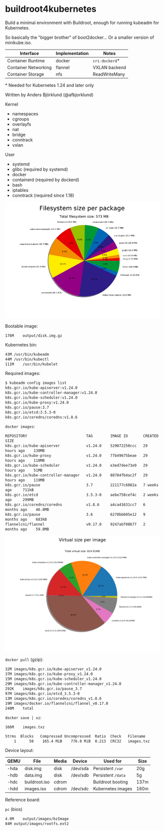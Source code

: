 buildroot4kubernetes
====================

Build a minimal environment with Buildroot, enough for running kubeadm for Kubernetes.

So basically the "bigger brother" of boot2docker... Or a smaller version of minikube.iso.

Interface            | Implementation | Notes
---------            | -------------- | -----
Container Runtime    | docker         | `cri-dockerd`*
Container Networking | flannel        | VXLAN backend
Container Storage    | nfs            | ReadWriteMany

\* Needed for Kubernetes 1.24 and later only

Written by Anders Björklund (@afbjorklund)


Kernel
* namespaces
* cgroups
* overlayfs
* nat
* bridge
* conntrack
* vxlan

User
* systemd
* glibc (required by systemd)
* docker
* containerd (required by dockerd)
* bash
* iptables
* conntrack (required since 1.18)


![graph size](graph-size.png)

Bootable image:

```
176M	output/disk.img.gz
```

Kubernetes bin:

```
43M	/usr/bin/kubeadm
44M	/usr/bin/kubectl
111M	/usr/bin/kubelet
```

Required images:

```console
$ kubeadm config images list
k8s.gcr.io/kube-apiserver:v1.24.0
k8s.gcr.io/kube-controller-manager:v1.24.0
k8s.gcr.io/kube-scheduler:v1.24.0
k8s.gcr.io/kube-proxy:v1.24.0
k8s.gcr.io/pause:3.7
k8s.gcr.io/etcd:3.5.3-0
k8s.gcr.io/coredns/coredns:v1.8.6
```

`docker images`:

```
REPOSITORY                           TAG        IMAGE ID       CREATED         SIZE
k8s.gcr.io/kube-apiserver            v1.24.0    529072250ccc   29 hours ago    130MB
k8s.gcr.io/kube-proxy                v1.24.0    77b49675beae   29 hours ago    110MB
k8s.gcr.io/kube-scheduler            v1.24.0    e3ed7dee73e9   29 hours ago    51MB
k8s.gcr.io/kube-controller-manager   v1.24.0    88784fb4ac2f   29 hours ago    119MB
k8s.gcr.io/pause                     3.7        221177c6082a   7 weeks ago     711kB
k8s.gcr.io/etcd                      3.5.3-0    aebe758cef4c   2 weeks ago     299MB
k8s.gcr.io/coredns/coredns           v1.8.6     a4ca41631cc7   6 months ago    46.8MB
k8s.gcr.io/pause                     3.6        6270bb605e12   9 months ago    683kB
flannelcni/flannel                   v0.17.0    9247abf08677   2 months ago    59.8MB
```

![image size](image-size.png)

`docker pull` (gzip):

```
32M	images/k8s.gcr.io/kube-apiserver_v1.24.0
37M	images/k8s.gcr.io/kube-proxy_v1.24.0
15M	images/k8s.gcr.io/kube-scheduler_v1.24.0
29M	images/k8s.gcr.io/kube-controller-manager_v1.24.0
292K	images/k8s.gcr.io/pause_3.7
97M	images/k8s.gcr.io/etcd_3.5.3-0
13M	images/k8s.gcr.io/coredns/coredns_v1.8.6
19M	images/docker.io/flannelcni/flannel_v0.17.0
240M	total
```

`docker save | xz`:

```
166M	images.txz
```

```
Strms  Blocks   Compressed Uncompressed  Ratio  Check   Filename
    1      50    165.4 MiB    776.0 MiB  0.213  CRC32   images.txz
```

Device layout:

| QEMU | File          | Media | Device   | Used for          | Size |
| ---- | ------------- | ----- | -------- | ----------------- | ---- |
| -hda | disk.img      | disk  | /dev/sda | Persistent `/var` |  20g |
| -hdb | data.img      | disk  | /dev/sdb | Persistent `/data`|   5g |
| -hdc | buildroot.iso | cdrom |          | Buildroot booting | 137m |
| -hdd | images.iso    | cdrom | /dev/sdc | Kubernetes images | 160m |

Reference board:

`pc` (bios)

```
4.9M	output/images/bzImage
84M	output/images/rootfs.ext2
```
